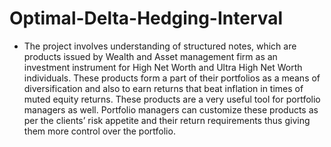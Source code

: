 # Optimal-Delta-Hedging-Interval

- The project involves understanding of structured notes, which are products issued by Wealth and Asset management firm as an investment instrument for High Net Worth and Ultra High Net Worth individuals. These products form a part of their portfolios as a means of diversification and also to earn returns that beat inflation in times of muted equity returns. These products are a very useful tool for portfolio managers as well. Portfolio managers can customize these products as per the clients’ risk appetite and their return requirements thus giving them more control over the portfolio.
